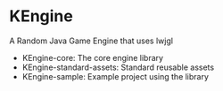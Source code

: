 # KEngine

A Random Java Game Engine that uses lwjgl 

* KEngine-core: The core engine library
* KEngine-standard-assets: Standard reusable assets
* KEngine-sample: Example project using the library

